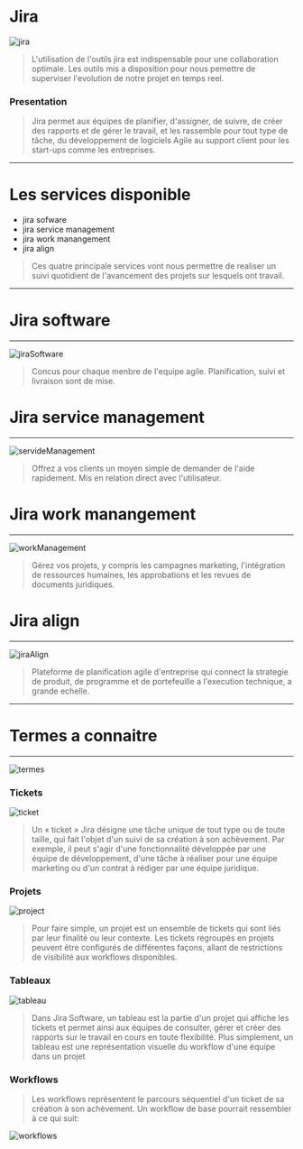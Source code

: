 # Jira
![jira](https://wac-cdn.atlassian.com/dam/jcr:48f73fa9-325e-4663-a743-daba2a0f1397/jira-social%20@2x.png)

> L'utilisation de l'outils jira est indispensable pour une collaboration optimale.
Les outils mis a disposition pour nous pemettre de superviser l'evolution de notre projet en temps reel.

### Presentation

> Jira permet aux équipes de planifier, d'assigner, de suivre, de créer des rapports et de gérer le travail, et les rassemble pour tout type de tâche, du développement de logiciels Agile au support client pour les start-ups comme les entreprises.

___

# Les services disponible

- jira sofware
- jira service management
- jira work manangement
- jira align

> Ces quatre principale services vont nous permettre de realiser un suivi quotidient de l'avancement des projets sur lesquels ont travail.

___


# Jira software
___

![jiraSoftware](https://www.eficode.com/hubfs/images/blogs/Imported_Blog_Media/jira-software-tips3.jpg)

> Concus pour chaque menbre de l'equipe agile.
Planification, suivi et livraison sont de mise.


# Jira service management
___

![servideManagement](https://www.clearvision-cm.com/wp-content/uploads/2020/11/jsm-reimagined.png)

> Offrez a vos clients un moyen simple de demander de l'aide rapidement.
Mis en relation direct avec l'utilisateur.


# Jira work manangement
___


![workManagement](https://i.ytimg.com/vi/JFZLY4SU6gk/maxresdefault.jpg)

> Gérez vos projets, y compris les campagnes marketing, l'intégration de ressources humaines, les approbations et les revues de documents juridiques.


# Jira align
___

![jiraAlign](https://www.eficode.com/hubfs/jira%20align%20blog%20w600.png)

> Plateforme de planification agile d'entreprise qui connect la strategie de produit, de programme et de portefeuille a l'execution technique, a grande echelle.

___

# Termes a connaitre
___
![termes](https://www.soldevelo.com/blog/wp-content/uploads/business-requirements-in-jira-tickets-2.jpeg)

### Tickets

![ticket](https://miro.medium.com/max/1400/1*PcyJuNvS6jUBkkFkeqL1AA.png)
> Un « ticket » Jira désigne une tâche unique de tout type ou de toute taille, qui fait l'objet d'un suivi de sa création à son achèvement. Par exemple, il peut s'agir d'une fonctionnalité développée par une équipe de développement, d'une tâche à réaliser pour une équipe marketing ou d'un contrat à rédiger par une équipe juridique.

### Projets

![project](https://encrypted-tbn0.gstatic.com/images?q=tbn:ANd9GcQtuj6Y5cRL-rI0jphAeYs9zF6XrRwVYF2b9A&usqp=CAU)

> Pour faire simple, un projet est un ensemble de tickets qui sont liés par leur finalité ou leur contexte. Les tickets regroupés en projets peuvent être configurés de différentes façons, allant de restrictions de visibilité aux workflows disponibles.

### Tableaux

![tableau](https://www.twybee.com/wp-content/uploads/2021/01/tableau-de-bord-jira-cloud-gadget.jpg)

> Dans Jira Software, un tableau est la partie d'un projet qui affiche les tickets et permet ainsi aux équipes de consulter, gérer et créer des rapports sur le travail en cours en toute flexibilité. Plus simplement, un tableau est une représentation visuelle du workflow d'une équipe dans un projet

### Workflows

> Les workflows représentent le parcours séquentiel d'un ticket de sa création à son achèvement. Un workflow de base pourrait ressembler à ce qui suit:

![workflows](https://www.valiantys.com/app/uploads/2019/01/pap-workflow.png)



